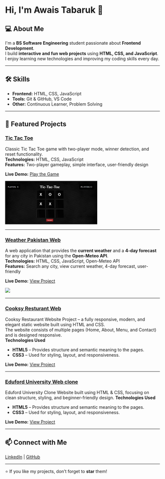 # Hi, I'm Awais Tabaruk 👋

## 💻 About Me
I'm a **BS Software Engineering** student passionate about **Frontend Development**.  
I build **interactive and fun web projects** using **HTML, CSS, and JavaScript**.  
I enjoy learning new technologies and improving my coding skills every day.

---

## 🛠 Skills
- **Frontend:** HTML, CSS, JavaScript  
- **Tools:** Git & GitHub, VS Code 
- **Other:** Continuous Learner, Problem Solving

---

## 📂 Featured Projects

### [Tic Tac Toe](https://github.com/awaistabaruk/tic-tac-toe)  
Classic Tic Tac Toe game with two-player mode, winner detection, and reset functionality.  
**Technologies:** HTML, CSS, JavaScript  
**Features:** Two-player gameplay, simple interface, user-friendly design  

**Live Demo:** [Play the Game](https://awaistabaruk.github.io/tic-tac-toe/)

<img src="https://raw.githubusercontent.com/awaistabaruk/tic-tac-toe/main/assets/tictactoe.png" width="300" />

---

### [Weather Pakistan Web](https://github.com/awaistabaruk/weather-pakistan)  
A web application that provides the **current weather** and a **4-day forecast** for any city in Pakistan using the **Open-Meteo API**.  
**Technologies:** HTML, CSS, JavaScript, Open-Meteo API  
**Features:** Search any city, view current weather, 4-day forecast, user-friendly 

**Live Demo:** [View Project](https://awaistabaruk.github.io/weather-pakistan/)  

<img src="https://raw.githubusercontent.com/awaistabaruk/weather-pakistan/main/images/testing.png" width="300" />


---
### [Cooksy Resturant Web](https://github.com/Awaistabaruk/Cooksy-resturant-web/)  
Cooksy Restaurant Website Project – a fully responsive, modern, and elegant static website built using HTML and  CSS.  
The website consists of multiple pages (Home, About, Menu, and Contact) and is designed responsive.  
**Technologies Used**
- **HTML5** – Provides structure and semantic meaning to the pages.  
- **CSS3** – Used for styling, layout, and responsiveness. 

**Live Demo:** [View Project](https://awaistabaruk.github.io/Cooksy-resturant-web/)  


---

### [Eduford University Web clone](https://github.com/Awaistabaruk/Eduford-uni-web)  
Eduford University Clone Website built using HTML & CSS, focusing on clean structure, styling, and beginner-friendly design.
**Technologies Used**
- **HTML5** – Provides structure and semantic meaning to the pages.  
- **CSS3** – Used for styling, layout, and responsiveness. 

**Live Demo:** [View Project](https://awaistabaruk.github.io/Eduford-uni-web/)  

---

## 📫 Connect with Me
[LinkedIn](https://www.linkedin.com/in/awais-tabaruk-6a0b31327) | [GitHub]( https://github.com/Awaistabaruk)

---

⭐ If you like my projects, don’t forget to **star** them!

